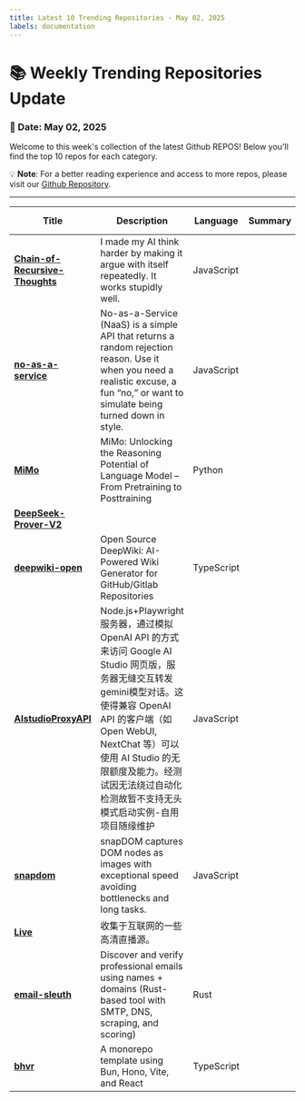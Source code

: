 ```yaml
---
title: Latest 10 Trending Repositories - May 02, 2025
labels: documentation
---
```

# 📚 Weekly Trending Repositories Update

### 📅 Date: May 02, 2025

Welcome to this week's collection of the latest Github REPOS! Below you'll find the top 10 repos for each category.

💡 **Note**: For a better reading experience and access to more repos, please visit our [Github Repository](https://github.com/marc-ko/daily-trending-repo).

---

| **Title** | **Description** | **Language** | **Summary** | **Tags** | **Stars Count** |
| --- | --- | --- | --- | --- | --- |
| **[Chain-of-Recursive-Thoughts](https://github.com/PhialsBasement/Chain-of-Recursive-Thoughts)** | I made my AI think harder by making it argue with itself repeatedly. It works stupidly well. | JavaScript |  |  | 1285 |
| **[no-as-a-service](https://github.com/hotheadhacker/no-as-a-service)** | No-as-a-Service (NaaS) is a simple API that returns a random rejection reason. Use it when you need a realistic excuse, a fun “no,” or want to simulate being turned down in style. | JavaScript |  | <details><summary>api, ...</summary><p>api, expressjs, json</p></details> | 972 |
| **[MiMo](https://github.com/XiaomiMiMo/MiMo)** | MiMo: Unlocking the Reasoning Potential of Language Model – From Pretraining to Posttraining | Python |  |  | 937 |
| **[DeepSeek-Prover-V2](https://github.com/deepseek-ai/DeepSeek-Prover-V2)** |  |  |  |  | 622 |
| **[deepwiki-open](https://github.com/AsyncFuncAI/deepwiki-open)** | Open Source DeepWiki: AI-Powered Wiki Generator for GitHub/Gitlab Repositories | TypeScript |  |  | 609 |
| **[AIstudioProxyAPI](https://github.com/CJackHwang/AIstudioProxyAPI)** | Node.js+Playwright服务器，通过模拟 OpenAI API 的方式来访问 Google AI Studio 网页版，服务器无缝交互转发gemini模型对话。这使得兼容 OpenAI API 的客户端（如 Open WebUI, NextChat 等）可以使用 AI Studio 的无限额度及能力。经测试因无法绕过自动化检测故暂不支持无头模式启动实例-自用项目随缘维护 | JavaScript |  |  | 446 |
| **[snapdom](https://github.com/zumerlab/snapdom)** | snapDOM captures DOM nodes as images with exceptional speed avoiding bottlenecks and long tasks. | JavaScript |  |  | 378 |
| **[Live](https://github.com/YueChan/Live)** | 收集于互联网的一些高清直播源。 |  |  |  | 312 |
| **[email-sleuth](https://github.com/tokenizer-decode/email-sleuth)** | Discover and verify professional emails using names + domains (Rust-based tool with SMTP, DNS, scraping, and scoring) | Rust |  | <details><summary>cold-...</summary><p>cold-email, contact-enrichment, dns, email-verification, lead-generation, open-source, rust-cli, smtp, web-scraping</p></details> | 281 |
| **[bhvr](https://github.com/stevedylandev/bhvr)** | A monorepo template using Bun, Hono, Vite, and React | TypeScript |  |  | 262 |

